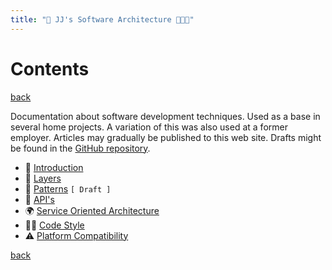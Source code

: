 ```yaml
---
title: "📲 JJ's Software Architecture 🧑🏽‍💻"
---
```


Contents 
========

[back](https://jjvanzon.github.io/)

Documentation about software development techniques. Used as a base in several home projects. A variation of this was also used at a former employer. Articles may gradually be published to this web site. Drafts might be found in the [GitHub repository](https://github.com/jjvanzon/JJs-Reference-Architecture).  

- 📢 [Introduction](introduction.md)
- 🧅 [Layers](layers.md)
- 🧶 [Patterns](patterns/README.md) `[ Draft ]`
- 🎁 [API's](api/README.md)
- 🌍 [Service Oriented Architecture](service-oriented-architecture.md)
- 💅🏼 [Code Style](code-style.md)
- ⚠ [Platform Compatibility](platform-compatibility.md)

[back](https://jjvanzon.github.io/)